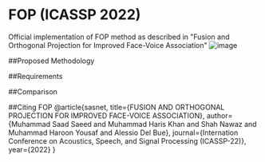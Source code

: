 # FOP (ICASSP 2022)
Official implementation of FOP method as described in "Fusion and Orthogonal Projection for Improved Face-Voice Association"
![image](https://user-images.githubusercontent.com/57453957/155537286-5efb2f3c-878c-47d5-a4a5-cec5421a8219.png)

##Proposed Methodology

##Requirements

##Comparison

##Citing FOP
@article{sasnet,
  title={FUSION AND ORTHOGONAL PROJECTION FOR IMPROVED FACE-VOICE ASSOCIATION},
  author={Muhammad Saad Saeed and Muhammad Haris Khan and Shah Nawaz and Muhammad Haroon Yousaf and Alessio Del Bue},
  journal={Internation Conference on Acoustics, Speech, and Signal Processing (ICASSP-22)},
  year={2022}
}
